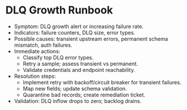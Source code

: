 # DLQ Growth Runbook

- Symptom: DLQ growth alert or increasing failure rate.
- Indicators: failure counters, DLQ size, error types.
- Possible causes: transient upstream errors, permanent schema mismatch, auth failures.
- Immediate actions:
  - Classify top DLQ error types.
  - Retry a sample; assess transient vs permanent.
  - Validate credentials and endpoint reachability.
- Resolution steps:
  - Implement retry with backoff/circuit breaker for transient failures.
  - Map new fields; update schema validation.
  - Quarantine bad records; create remediation ticket.
- Validation: DLQ inflow drops to zero; backlog drains.
